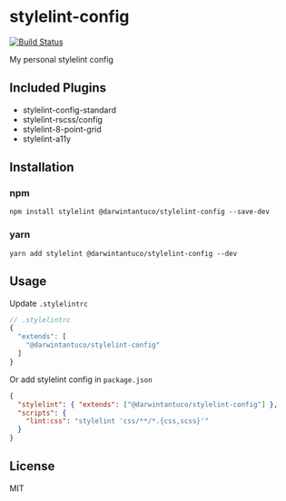 # stylelint-config
[![Build Status](https://travis-ci.org/darwintantuco/stylelint-config.svg?branch=master)](https://travis-ci.org/darwintantuco/stylelint-config)

My personal stylelint config

## Included Plugins
- stylelint-config-standard
- stylelint-rscss/config
- stylelint-8-point-grid
- stylelint-a11y

## Installation

### npm

```
npm install stylelint @darwintantuco/stylelint-config --save-dev
```

### yarn

```
yarn add stylelint @darwintantuco/stylelint-config --dev
```

## Usage

Update `.stylelintrc`

```js
// .stylelintrc
{
  "extends": [
    "@darwintantuco/stylelint-config"
  ]
}
```

Or add stylelint config in `package.json`

```json
{
  "stylelint": { "extends": ["@darwintantuco/stylelint-config"] },
  "scripts": {
    "lint:css": "stylelint 'css/**/*.{css,scss}'"
  }
}
```

## License

MIT
